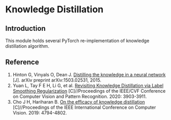 # Knowledge Distillation
## Introduction
This module holds several PyTorch re-implementation of knowledge distillation algorithm.

## Reference
1. Hinton G, Vinyals O, Dean J. [Distilling the knowledge in a neural network](https://arxiv.org/pdf/1503.02531) [J]. arXiv preprint arXiv:1503.02531, 2015.
2. Yuan L, Tay F E H, Li G, et al. [Revisiting Knowledge Distillation via Label Smoothing Regularization](http://openaccess.thecvf.com/content_CVPR_2020/papers/Yuan_Revisiting_Knowledge_Distillation_via_Label_Smoothing_Regularization_CVPR_2020_paper.pdf) [C]//Proceedings of the IEEE/CVF Conference on Computer Vision and Pattern Recognition. 2020: 3903-3911.
3. Cho J H, Hariharan B. [On the efficacy of knowledge distillation](http://openaccess.thecvf.com/content_ICCV_2019/papers/Cho_On_the_Efficacy_of_Knowledge_Distillation_ICCV_2019_paper.pdf) [C]//Proceedings of the IEEE International Conference on Computer Vision. 2019: 4794-4802.
